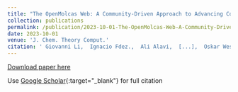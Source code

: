 ```yaml
---
title: "The OpenMolcas Web: A Community-Driven Approach to Advancing Computational Chemistry"
collection: publications
permalink: /publication/2023-10-01-The-OpenMolcas-Web-A-Community-Driven-Approach-to-Advancing-Computational-Chemistry
date: 2023-10-01
venue: 'J. Chem. Theory Comput.'
citation: ' Giovanni Li,  Ignacio Fdez.,  Ali Alavi,  [...],  Oskar Weser,  [...] ,  Roland Lindh, &quot;The OpenMolcas Web: A Community-Driven Approach to Advancing Computational Chemistry.&quot; J. Chem. Theory Comput., 2023.'
---
```

[Download paper here](https://pubs.acs.org/doi/10.1021/acs.jctc.3c00182)

Use [Google Scholar](https://scholar.google.com/scholar?q=The+OpenMolcas+Web:+A+Community+Driven+Approach+to+Advancing+Computational+Chemistry){:target="_blank"} for full citation


<!-- citation: ' Giovanni Li,  Ignacio Fdez.,  Ali Alavi,  Flavia Aleotti,  Francesco Aquilante,  Jochen Autschbach,  Davide Avagliano,  Alberto Baiardi,  Jie Bao,  Stefano Battaglia,  Letitia Birnoschi,  Alejandro {Blanco-Gonz{\&apos;a}lez},  Sergey Bokarev,  Ria Broer,  Roberto Cacciari,  Paul Calio,  Rebecca Carlson,  Rafael Carvalho,  Luis Cerd{\&apos;a}n,  Liviu Chibotaru,  Nicholas Chilton,  Jonathan Church,  Irene Conti,  Sonia Coriani,  Juliana {Cu{\&apos;e}llar-Zuquin},  Razan Daoud,  Nike Dattani,  Piero Decleva,  Coen {de Graaf},  Micka{\&quot;e}l Delcey,  Luca De,  Werner Dobrautz,  Sijia Dong,  Rulin Feng,  Nicolas Ferr{\&apos;e},  Michael Filatov(Gulak),  Laura Gagliardi,  Marco Garavelli,  Leticia Gonz{\&apos;a}lez,  Yafu Guan,  Meiyuan Guo,  Matthew Hennefarth,  Matthew Hermes,  Chad Hoyer,  Miquel {Huix-Rotllant},  Vishal Jaiswal,  Andy Kaiser,  Danil Kaliakin,  Marjan Khamesian,  Daniel King,  Vladislav Kochetov,  Marek Kro{\&apos;s}nicki,  Arpit Kumaar,  Ernst Larsson,  Susi Lehtola,  Marie-Bernadette Lepetit,  Hans Lischka,  Pablo L{\&apos;o}pez,  Marcus Lundberg,  Dongxia Ma,  Sebastian Mai,  Philipp Marquetand,  Isabella Merritt,  Francesco Montorsi,  Maximilian M{\&quot;o}rchen,  Artur Nenov,  Vu Nguyen,  Yoshio Nishimoto,  Meagan Oakley,  Massimo Olivucci,  Markus Oppel,  Daniele Padula,  Riddhish Pandharkar,  Quan Phung,  Felix Plasser,  Gerardo Raggi,  Elisa Rebolini,  Markus Reiher,  Ivan Rivalta,  Daniel {Roca-Sanju{\&apos;a}n},  Thies Romig,  Arta Safari,  Aitor {S{\&apos;a}nchez-Mansilla},  Andrew Sand,  Igor Schapiro,  Thais Scott,  Javier {Segarra-Mart{\&apos;i}},  Francesco Segatta,  Dumitru-Claudiu Sergentu,  Prachi Sharma,  Ron Shepard,  Yinan Shu,  Jakob Staab,  Tjerk Straatsma,  Lasse S{\o}rensen,  Bruno Tenorio,  Donald Truhlar,  Liviu Ungur,  Morgane Vacher,  Valera Veryazov,  Torben Vo{\ss},  Oskar Weser,  Dihua Wu,  Xuchun Yang,  David Yarkony,  Chen Zhou,  J. Zobel,  Roland Lindh, &quot;The OpenMolcas Web: A Community-Driven Approach to Advancing Computational Chemistry.&quot; J. Chem. Theory Comput., 2023.' -->